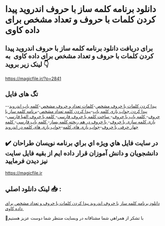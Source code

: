 # دانلود برنامه کلمه ساز با حروف اندروید پیدا کردن کلمات با حروف و تعداد مشخص برای داده کاوی 

## برای دریافت دانلود برنامه کلمه ساز با حروف اندروید پیدا کردن کلمات با حروف و تعداد مشخص برای داده کاوی  به لینک زیر بروید 👇

https://magicfile.ir/?p=2841

## تگ های فایل

-[پیدا کردن کلمات با حروف مشخص](https://magicfile.ir/product/%d8%a7%d9%86%d8%af%d8%b1%d9%88%db%8c%d8%af-%d9%be%db%8c%d8%af%d8%a7-%da%a9%d8%b1%d8%af%d9%86-%da%a9%d9%84%d9%85%d8%a7%d8%aa-%d8%a8%d8%a7-%d8%ad%d8%b1%d9%88%d9%81-%d9%88-%d8%aa%d8%b9%d8%af%d8%a7%d8%af-%d9%85%d8%b4%d8%ae%d8%b5/)-[کلمات تعداد و حروف مشخص](https://magicfile.ir/product/%d8%a7%d9%86%d8%af%d8%b1%d9%88%db%8c%d8%af-%d9%be%db%8c%d8%af%d8%a7-%da%a9%d8%b1%d8%af%d9%86-%da%a9%d9%84%d9%85%d8%a7%d8%aa-%d8%a8%d8%a7-%d8%ad%d8%b1%d9%88%d9%81-%d9%88-%d8%aa%d8%b9%d8%af%d8%a7%d8%af-%d9%85%d8%b4%d8%ae%d8%b5/)-[کلمه یاب اندروید](https://magicfile.ir/product/%d8%a7%d9%86%d8%af%d8%b1%d9%88%db%8c%d8%af-%d9%be%db%8c%d8%af%d8%a7-%da%a9%d8%b1%d8%af%d9%86-%da%a9%d9%84%d9%85%d8%a7%d8%aa-%d8%a8%d8%a7-%d8%ad%d8%b1%d9%88%d9%81-%d9%88-%d8%aa%d8%b9%d8%af%d8%a7%d8%af-%d9%85%d8%b4%d8%ae%d8%b5/)-[پیدا کردن جواب بازی کلمه یاب](https://magicfile.ir/product/%d8%a7%d9%86%d8%af%d8%b1%d9%88%db%8c%d8%af-%d9%be%db%8c%d8%af%d8%a7-%da%a9%d8%b1%d8%af%d9%86-%da%a9%d9%84%d9%85%d8%a7%d8%aa-%d8%a8%d8%a7-%d8%ad%d8%b1%d9%88%d9%81-%d9%88-%d8%aa%d8%b9%d8%af%d8%a7%d8%af-%d9%85%d8%b4%d8%ae%d8%b5/)-[پیدا کردن کلمه تعداد مشخص](https://magicfile.ir/product/%d8%a7%d9%86%d8%af%d8%b1%d9%88%db%8c%d8%af-%d9%be%db%8c%d8%af%d8%a7-%da%a9%d8%b1%d8%af%d9%86-%da%a9%d9%84%d9%85%d8%a7%d8%aa-%d8%a8%d8%a7-%d8%ad%d8%b1%d9%88%d9%81-%d9%88-%d8%aa%d8%b9%d8%af%d8%a7%d8%af-%d9%85%d8%b4%d8%ae%d8%b5/)-[برنامه کلمه ساز با حروف](https://magicfile.ir/product/%d8%a7%d9%86%d8%af%d8%b1%d9%88%db%8c%d8%af-%d9%be%db%8c%d8%af%d8%a7-%da%a9%d8%b1%d8%af%d9%86-%da%a9%d9%84%d9%85%d8%a7%d8%aa-%d8%a8%d8%a7-%d8%ad%d8%b1%d9%88%d9%81-%d9%88-%d8%aa%d8%b9%d8%af%d8%a7%d8%af-%d9%85%d8%b4%d8%ae%d8%b5/)-[ کلمه یاب با حروف](https://magicfile.ir/product/%d8%a7%d9%86%d8%af%d8%b1%d9%88%db%8c%d8%af-%d9%be%db%8c%d8%af%d8%a7-%da%a9%d8%b1%d8%af%d9%86-%da%a9%d9%84%d9%85%d8%a7%d8%aa-%d8%a8%d8%a7-%d8%ad%d8%b1%d9%88%d9%81-%d9%88-%d8%aa%d8%b9%d8%af%d8%a7%d8%af-%d9%85%d8%b4%d8%ae%d8%b5/)-[ ساخت کلمه با حروف فارسی](https://magicfile.ir/product/%d8%a7%d9%86%d8%af%d8%b1%d9%88%db%8c%d8%af-%d9%be%db%8c%d8%af%d8%a7-%da%a9%d8%b1%d8%af%d9%86-%da%a9%d9%84%d9%85%d8%a7%d8%aa-%d8%a8%d8%a7-%d8%ad%d8%b1%d9%88%d9%81-%d9%88-%d8%aa%d8%b9%d8%af%d8%a7%d8%af-%d9%85%d8%b4%d8%ae%d8%b5/)-[ کلمه با حروف الفبا فارسی](https://magicfile.ir/product/%d8%a7%d9%86%d8%af%d8%b1%d9%88%db%8c%d8%af-%d9%be%db%8c%d8%af%d8%a7-%da%a9%d8%b1%d8%af%d9%86-%da%a9%d9%84%d9%85%d8%a7%d8%aa-%d8%a8%d8%a7-%d8%ad%d8%b1%d9%88%d9%81-%d9%88-%d8%aa%d8%b9%d8%af%d8%a7%d8%af-%d9%85%d8%b4%d8%ae%d8%b5/)-[ بازی کلمه سازی با حروف](https://magicfile.ir/product/%d8%a7%d9%86%d8%af%d8%b1%d9%88%db%8c%d8%af-%d9%be%db%8c%d8%af%d8%a7-%da%a9%d8%b1%d8%af%d9%86-%da%a9%d9%84%d9%85%d8%a7%d8%aa-%d8%a8%d8%a7-%d8%ad%d8%b1%d9%88%d9%81-%d9%88-%d8%aa%d8%b9%d8%af%d8%a7%d8%af-%d9%85%d8%b4%d8%ae%d8%b5/)-[ با حروف در هم ریخته کلمه بساز](https://magicfile.ir/product/%d8%a7%d9%86%d8%af%d8%b1%d9%88%db%8c%d8%af-%d9%be%db%8c%d8%af%d8%a7-%da%a9%d8%b1%d8%af%d9%86-%da%a9%d9%84%d9%85%d8%a7%d8%aa-%d8%a8%d8%a7-%d8%ad%d8%b1%d9%88%d9%81-%d9%88-%d8%aa%d8%b9%d8%af%d8%a7%d8%af-%d9%85%d8%b4%d8%ae%d8%b5/)-[ کلمه یاب فارسی](https://magicfile.ir/product/%d8%a7%d9%86%d8%af%d8%b1%d9%88%db%8c%d8%af-%d9%be%db%8c%d8%af%d8%a7-%da%a9%d8%b1%d8%af%d9%86-%da%a9%d9%84%d9%85%d8%a7%d8%aa-%d8%a8%d8%a7-%d8%ad%d8%b1%d9%88%d9%81-%d9%88-%d8%aa%d8%b9%d8%af%d8%a7%d8%af-%d9%85%d8%b4%d8%ae%d8%b5/)-[ کلمه چهار حرفی با حروف](https://magicfile.ir/product/%d8%a7%d9%86%d8%af%d8%b1%d9%88%db%8c%d8%af-%d9%be%db%8c%d8%af%d8%a7-%da%a9%d8%b1%d8%af%d9%86-%da%a9%d9%84%d9%85%d8%a7%d8%aa-%d8%a8%d8%a7-%d8%ad%d8%b1%d9%88%d9%81-%d9%88-%d8%aa%d8%b9%d8%af%d8%a7%d8%af-%d9%85%d8%b4%d8%ae%d8%b5/)-[جواب بازی های کلمه](https://magicfile.ir/product/%d8%a7%d9%86%d8%af%d8%b1%d9%88%db%8c%d8%af-%d9%be%db%8c%d8%af%d8%a7-%da%a9%d8%b1%d8%af%d9%86-%da%a9%d9%84%d9%85%d8%a7%d8%aa-%d8%a8%d8%a7-%d8%ad%d8%b1%d9%88%d9%81-%d9%88-%d8%aa%d8%b9%d8%af%d8%a7%d8%af-%d9%85%d8%b4%d8%ae%d8%b5/)-[جواب بازی های کلمه در اندروید](https://magicfile.ir/product/%d8%a7%d9%86%d8%af%d8%b1%d9%88%db%8c%d8%af-%d9%be%db%8c%d8%af%d8%a7-%da%a9%d8%b1%d8%af%d9%86-%da%a9%d9%84%d9%85%d8%a7%d8%aa-%d8%a8%d8%a7-%d8%ad%d8%b1%d9%88%d9%81-%d9%88-%d8%aa%d8%b9%d8%af%d8%a7%d8%af-%d9%85%d8%b4%d8%ae%d8%b5/)

## ✔️ در سايت فايل هاي ويژه اي براي برنامه نويسان طراحان دانشجويان و دانش آموزان قرار داده ايم از بقيه فايل سايت نيز ديدن فرماييد

https://magicfile.ir


## لينک دانلود اصلي 📥 :

[دانلود برنامه کلمه ساز با حروف اندروید پیدا کردن کلمات با حروف و تعداد مشخص برای داده کاوی ](https://magicfile.ir/product/%d8%a7%d9%86%d8%af%d8%b1%d9%88%db%8c%d8%af-%d9%be%db%8c%d8%af%d8%a7-%da%a9%d8%b1%d8%af%d9%86-%da%a9%d9%84%d9%85%d8%a7%d8%aa-%d8%a8%d8%a7-%d8%ad%d8%b1%d9%88%d9%81-%d9%88-%d8%aa%d8%b9%d8%af%d8%a7%d8%af-%d9%85%d8%b4%d8%ae%d8%b5/) 


🙏با تشکر از همراهي شما مشتاقانه در وبسایت منتظر شما دوست عزیز هستیم

